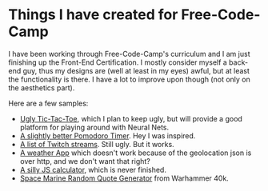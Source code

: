 # Things I have created for Free-Code-Camp

I have been working through Free-Code-Camp's curriculum and I am just finishing up the Front-End Certification. I mostly consider myself a back-end guy, thus my designs are (well at least in my eyes) awful, but at least the functionality is there. I have a lot to improve upon though (not only on the aesthetics part).

Here are a few samples:
- [Ugly Tic-Tac-Toe](https://codepen.io/fury1/full/BWdrzY/), which I plan to keep ugly, but will provide a good platform for playing around with Neural Nets.
- [A slightly better Pomodoro Timer](https://codepen.io/fury1/full/xRJGWq/). Hey I was inspired.
- [A list of Twitch streams](https://codepen.io/fury1/full/amNzgV). Still ugly. But it works.
- [A weather App](https://codepen.io/fury1/pen/kkWXba?editors=1010) which doesn't work because of the geolocation json is over http, and we don't want that right?
- [A silly JS calculator](https://codepen.io/fury1/full/aBEbOb/), which is never finished.
- [Space Marine Random Quote Generator](https://codepen.io/fury1/full/YGPgRj/) from Warhammer 40k.
